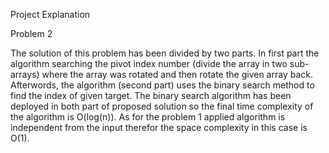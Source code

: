 Project Explanation


Problem 2

The solution of this problem has been divided by two parts. In first part the algorithm searching the pivot index number (divide the array in two sub-arrays) where the array was rotated and then rotate the given array back. Afterwords, the algorithm (second part) uses the binary search method to find the index of given target.
The binary search algorithm has been deployed in both part of proposed solution so the final time complexity of the algorithm is O(log(n)). As for the problem 1 applied algorithm is independent from the input therefor the space complexity in this case is O(1).


